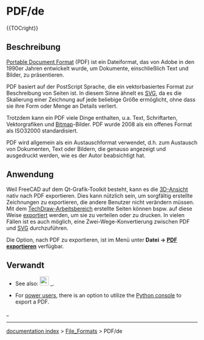 # PDF/de
{{TOCright}}

## Beschreibung

[Portable Document Format](https://en.wikipedia.org/wiki/PDF) (PDF) ist ein Dateiformat, das von Adobe in den 1990er Jahren entwickelt wurde, um Dokumente, einschließlich Text und Bilder, zu präsentieren.

PDF basiert auf der PostScript Sprache, die ein vektorbasiertes Format zur Beschreibung von Seiten ist. In diesem Sinne ähnelt es [SVG](SVG/de.md), da es die Skalierung einer Zeichnung auf jede beliebige Größe ermöglicht, ohne dass sie ihre Form oder Menge an Details verliert.

Trotzdem kann ein PDF viele Dinge enthalten, u.a. Text, Schriftarten, Vektorgrafiken und [Bitmap](bitmap/de.md)-Bilder. PDF wurde 2008 als ein offenes Format als ISO32000 standardisiert.

PDF wird allgemein als ein Austauschformat verwendet, d.h. zum Austausch von Dokumenten, Text oder Bildern, die genauso angezeigt und ausgedruckt werden, wie es der Autor beabsichtigt hat.

## Anwendung

Weil FreeCAD auf dem Qt-Grafik-Toolkit besteht, kann es die [3D-Ansicht](3D-View/de.md) nativ nach PDF exportieren. Dies kann nützlich sein, um sorgfältig erstellte Zeichnungen zu exportieren, die andere Benutzer nicht verändern müssen. Mit dem [TechDraw-Arbeitsbereich](TechDraw_Workbench/de.md) erstellte Seiten können bspw. auf diese Weise [exportiert](Std_Export/de.md) werden, um sie zu verteilen oder zu drucken. In vielen Fällen ist es auch möglich, eine Zwei-Wege-Konvertierung zwischen PDF und [SVG](SVG/de.md) durchzuführen.

Die Option, nach PDF zu exportieren, ist im Menü unter **Datei → [PDF exportieren](Std_Export.md)** verfügbar.

## Verwandt

-   See also: <img alt="" src=images/Std_Export.svg  style="width:24px;"> _.

-   For [power users](Power_users_hub.md), there is an option to utilize the [Python console](Python_console.md) to export a PDF.




_

---
[documentation index](../README.md) > [File_Formats](Category_File_Formats.md) > PDF/de
